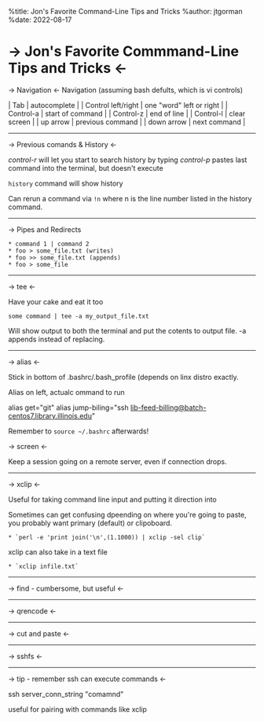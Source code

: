 %title: Jon's Favorite Command-Line Tips and Tricks
%author: jtgorman
%date: 2022-08-17

-> Jon's Favorite Commmand-Line Tips and Tricks <-
==================================================

-> Navigation <-
Navigation (assuming bash defults, which is vi controls)

| Tab                | autocomplete             |
| Control left/right | one "word" left or right |
| Control-a          | start of command         |
| Control-z          | end of line              |
| Control-l          | clear screen             |
| up arrow           | previous command         |
| down arrow         | next command             |

--------------------------------------------------

-> Previous comands & History <-

_control-r_ will let you start to search history by typing
_control-p_ pastes last command into the terminal, but doesn't execute

`history` command will show history

Can rerun a command via `!n` where n is the line number listed in the history command.

--------------------------------------------------

-> Pipes and Redirects

    * command 1 | command 2
    * foo > some_file.txt (writes)
    * foo >> some_file.txt (appends)
    * foo > some_file


--------------------------------------------------

-> tee <-

Have your cake and eat it too

`some command | tee -a my_output_file.txt`

Will show output to both the terminal and put the cotents to output file. -a appends instead of replacing.

----------------------------------------------------

-> alias <-

Stick in bottom of .bashrc/.bash_profile (depends on linx distro exactly.

Alias on left, actualc ommand to run

alias get="git"
alias jump-biling="ssh lib-feed-billing@batch-centos7.library.illinois.edu"

Remember to `source ~/.bashrc` afterwards!


-> screen <-

Keep a session going on a remote server, even if 
connection drops.

--------------------------------------------------

-> xclip <-

Useful for taking command line input and putting it direction into


Sometimes can get confusing dpeending on where you're going to paste, you probably want primary (default) or clipoboard.

    * `perl -e 'print join('\n',(1.1000)) | xclip -sel clip`

xclip can also take in a text file

    * `xclip infile.txt`


--------------------------------------------------

-> find - cumbersome, but useful <-

--------------------------------------------------

-> qrencode <-

--------------------------------------------------

-> cut and paste <-

--------------------------------------------------
-> sshfs <-


--------------------------------------------------
-> tip - remember ssh can execute commands <-

ssh server_conn_string "comamnd"

useful for pairing with commands like xclip






